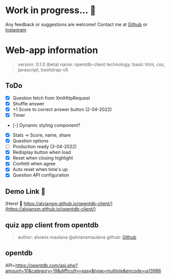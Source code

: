 # Work in progress... 🤗
Any feedback or suggestions are welcome! Contact me at [Github](https://github.com/alviansm) or [Instagram](https://instagram.com/alviansmaulana)

# Web-app information
> version: 0.1.0 (beta)
> name: opentdb-client
> technology: basic html, css, javascript, bootstrap-v5

## ToDo
- [X] Question fetch from XmlHttpRequest
- [X] Shuffle answer
- [X] +1 Score to correct answer button (2-04-2022)
- [X] Timer
- [-] Dynamic styling component?
- [X] Stats -> Score, name, share
- [X] Question options
- [ ] Production ready (3-04-2022)
- [X] Redisplay button when load
- [X] Reset when closing highlight
- [X] Confetti when agree
- [X] Auto reset when time's up
- [X] Question API configuration

## Demo Link 👋
[Here! 🌊 https://alviansm.github.io/opentdb-client/](https://alviansm.github.io/opentdb-client/)

## quiz app client from opentdb
> author: alvians maulana @alviansmaulana
> github: [Github](https://github.com/alviansm)

## opentdb
API=https://opentdb.com/api.php?amount=10&category=19&difficulty=easy&type=multiple&encode=url3986